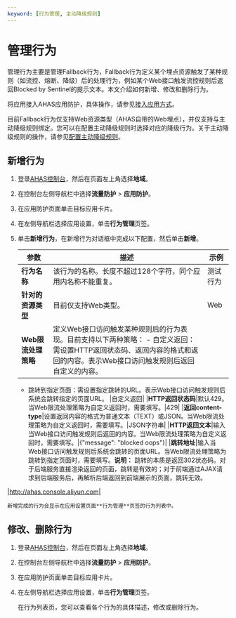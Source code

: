 ```yaml
---
keyword: [行为管理, 主动降级规则]
---
```


# 管理行为

管理行为主要是管理Fallback行为，Fallback行为定义某个埋点资源触发了某种规则（如流控、熔断、降级）后的处理行为，例如某个Web接口触发流控规则后返回Blocked by Sentinel的提示文本。本文介绍如何新增、修改和删除行为。

将应用接入AHAS应用防护，具体操作，请参见[接入应用方式](/cn.zh-CN/流量防护/应用防护/接入应用/接入应用方式.md)。

目前Fallback行为仅支持Web资源类型（AHAS自带的Web埋点），并仅支持与主动降级规则绑定。您可以在配置主动降级规则时选择对应的降级行为。关于主动降级规则的操作，请参见[配置主动降级规则](/cn.zh-CN/流量防护/应用防护/配置规则/配置主动降级规则.md)。

## 新增行为

1.  登录[AHAS控制台](https://ahas.console.aliyun.com)，然后在页面左上角选择**地域**。

2.  在控制台左侧导航栏中选择**流量防护** \> **应用防护**。

3.  在应用防护页面单击目标应用卡片。

4.  在左侧导航栏选择应用设置，单击**行为管理**页签。

5.  单击**新增行为**，在新增行为对话框中完成以下配置，然后单击**新增**。

    |参数|描述|示例|
    |--|--|--|
    |**行为名称**|该行为的名称。长度不超过128个字符，同个应用内名称不能重复。|测试行为|
    |**针对的资源类型**|目前仅支持Web类型。|Web|
    |**Web限流处理策略**|定义Web接口访问触发某种规则后的行为表现。目前支持以下两种策略：    -   自定义返回：需设置HTTP返回状态码、返回内容的格式和返回的内容。表示Web接口访问触发规则后返回自定义的内容。
    -   跳转到指定页面：需设置指定跳转的URL。表示Web接口访问触发规则后系统会跳转指定的页面URL。
|自定义返回|
    |**HTTP返回状态码**|默认429。当Web限流处理策略为自定义返回时，需要填写。|429|
    |**返回content-type**|设置返回内容的格式为普通文本（TEXT）或JSON。当Web限流处理策略为自定义返回时，需要填写。|JSON字符串|
    |**HTTP返回文本**|输入当Web接口访问触发规则后返回的内容。当Web限流处理策略为自定义返回时，需要填写。|\{"message": "blocked oops"\}|
    |**跳转地址**|输入当Web接口访问触发规则后系统会跳转的页面URL。当Web限流处理策略为跳转到指定页面时，需要填写。**说明：** 跳转的本质是返回302状态码。对于后端服务直接渲染返回的页面，跳转是有效的；对于前端通过AJAX请求到后端服务后，再解析后端返回到前端展示的页面，跳转无效。

|http://ahas.console.aliyun.com|

    新增完成的行为会显示在应用设置页面**行为管理**页签的行为列表中。


## 修改、删除行为

1.  登录[AHAS控制台](https://ahas.console.aliyun.com)，然后在页面左上角选择**地域**。

2.  在控制台左侧导航栏中选择**流量防护** \> **应用防护**。

3.  在应用防护页面单击目标应用卡片。

4.  在左侧导航栏选择应用设置，单击**行为管理**页签。

    在行为列表页，您可以查看各个行为的具体描述，修改或删除行为。


